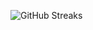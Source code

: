 ![GitHub Streaks](https://github-streaks-mqc9.onrender.com/streak/happilli/image?theme=midnight&cache_bust=1743133542&lang=ja)
